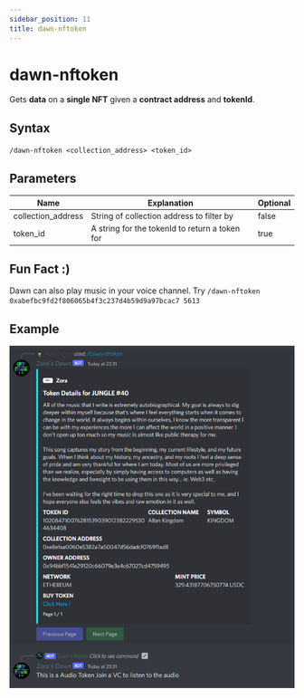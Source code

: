 ```yaml
---
sidebar_position: 11
title: dawn-nftoken
---
```


# dawn-nftoken

Gets **data** on a **single NFT** given a **contract address** and **tokenId**.

## Syntax

`/dawn-nftoken <collection_address> <token_id>`

## Parameters

| Name               | Explanation                                              | Optional     |
| ------------------ | -------------------------------------------------------- | ------------ |
| collection_address | String of collection address to filter by                | false        |
| token_id           | A string for the tokenId to return a token for           | true         |

## Fun Fact :)

Dawn can also play music in your voice channel.
Try  `/dawn-nftoken 0xabefbc9fd2f806065b4f3c237d4b59d9a97bcac7 5613`

## Example
![Example Here](./img/nftoken.png)

